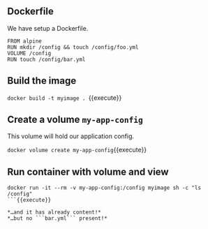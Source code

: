 ## Dockerfile

We have setup a Dockerfile.

```
FROM alpine
RUN mkdir /config && touch /config/foo.yml
VOLUME /config
RUN touch /config/bar.yml
```


## Build the image

```docker build -t myimage . ```{{execute}}

## Create a volume ```my-app-config```

This volume will hold our application config.

`docker volume create my-app-config`{{execute}}


## Run container with volume and view 

```
docker run -it --rm -v my-app-config:/config myimage sh -c "ls /config"
```{{execute}}

*…and it has already content!*
*…but no ```bar.yml``` present!*
